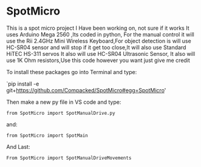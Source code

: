 # SpotMicro
This is a spot micro project I Have been working on, not sure if it works It uses Arduino Mega 2560 ,Its coded in python, For the manual control it will use the Rii 2.4GHz Mini Wireless Keyboard,For object detection is will use HC-SR04 sensor and will stop if it get too close,It will also use Standard HiTEC HS-311 servos It also will use HC-SR04 Ultrasonic Sensor, It also will use 1K Ohm resistors,Use this code however you want just give me credit 

To install these packages go into Terminal and type:

`pip install -e git+https://github.com/Compacked/SpotMicro#egg=SpotMicro'

Then make a new py file in VS code and type:

` from SpotMicro import SpotManualDrive.py `

and:

` from SpotMicro import SpotMain `

And Last:

` From SpotMicro import SpotManualDriveMovements `

